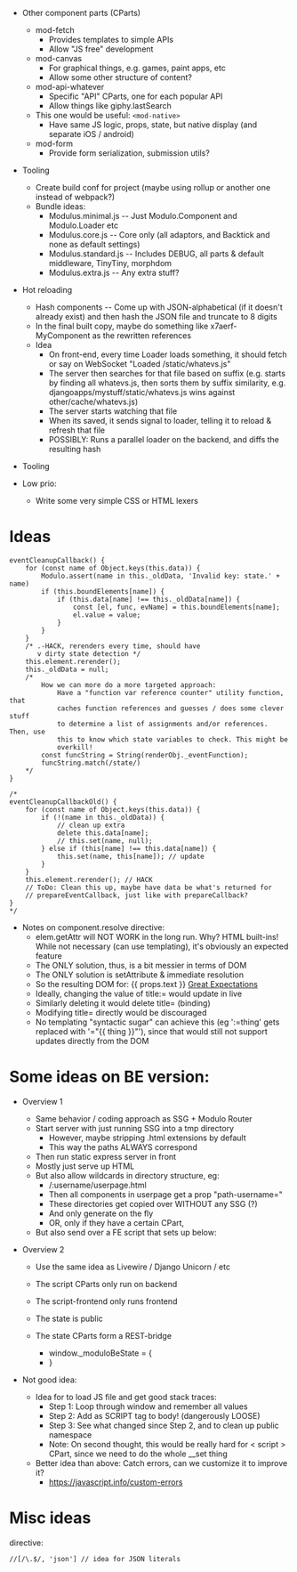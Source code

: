 - Other component parts (CParts)
    - mod-fetch
        - Provides templates to simple APIs
        - Allow "JS free" development
    - mod-canvas
        - For graphical things, e.g. games, paint apps, etc
        - Allow some other structure of content?
    - mod-api-whatever
        - Specific "API" CParts, one for each popular API
        - Allow things like giphy.lastSearch
    - This one would be useful: `<mod-native>`
        - Have same JS logic, props, state, but native display (and separate
          iOS / android)
    - mod-form
        - Provide form serialization, submission utils?
- Tooling
    - Create build conf for project (maybe using rollup or another one instead
      of webpack?)
    - Bundle ideas:
        - Modulus.minimal.js -- Just Modulo.Component and Modulo.Loader etc
        - Modulus.core.js -- Core only (all adaptors, and Backtick and none as
                             default settings)
        - Modulus.standard.js -- Includes DEBUG, all parts & default
                                 middleware, TinyTiny, morphdom
        - Modulus.extra.js -- Any extra stuff?
- Hot reloading
    - Hash components -- Come up with JSON-alphabetical (if it doesn't
      already exist) and then hash the JSON file and truncate to 8
      digits
    - In the final built copy, maybe do something like
      x7aerf-MyComponent as the rewritten references
    - Idea
      - On front-end, every time Loader loads something, it should
        fetch or say on WebSocket "Loaded /static/whatevs.js"
      - The server then searches for that file based on suffix (e.g.
        starts by finding all whatevs.js, then sorts them by suffix
        similarity, e.g. djangoapps/mystuff/static/whatevs.js wins
        against other/cache/whatevs.js)
      - The server starts watching that file
      - When its saved, it sends signal to loader, telling it to
        reload & refresh that file
      - POSSIBLY: Runs a parallel loader on the backend, and diffs the
        resulting hash

- Tooling
- Low prio:
    - Write some very simple CSS or HTML lexers


# Ideas

    eventCleanupCallback() {
        for (const name of Object.keys(this.data)) {
            Modulo.assert(name in this._oldData, 'Invalid key: state.' + name)
            if (this.boundElements[name]) {
                if (this.data[name] !== this._oldData[name]) {
                    const [el, func, evName] = this.boundElements[name];
                    el.value = value;
                }
            }
        }
        /* .-HACK, rerenders every time, should have
           v dirty state detection */
        this.element.rerender();
        this._oldData = null;
        /*
            How we can more do a more targeted approach:
                Have a "function var reference counter" utility function, that
                caches function references and guesses / does some clever stuff
                to determine a list of assignments and/or references. Then, use
                this to know which state variables to check. This might be
                overkill!
            const funcString = String(renderObj._eventFunction);
            funcString.match(/state/)
        */
    }

    /*
    eventCleanupCallbackOld() {
        for (const name of Object.keys(this.data)) {
            if (!(name in this._oldData)) {
                // clean up extra
                delete this.data[name];
                // this.set(name, null);
            } else if (this[name] !== this.data[name]) {
                this.set(name, this[name]); // update
            }
        }
        this.element.rerender(); // HACK
        // ToDo: Clean this up, maybe have data be what's returned for
        // prepareEventCallback, just like with prepareCallback?
    }
    */


- Notes on component.resolve directive:
    - elem.getAttr will NOT WORK in the long run. Why? HTML built-ins!
      While not necessary (can use templating), it's obviously an
      expected feature
    - The ONLY solution, thus, is a bit messier in terms of DOM
    - The ONLY solution is setAttribute & immediate resolution
    - So the resulting DOM for:
        <a
          href:=script.computedLink
          title:=props.title>{{ props.text }}</a>
        <a
          href:="script.computedLink"
          href="/ext/link?a=3"
          title:="props.title"
          title="Learn more about a classic book"
          >Great Expectations</a>
    - Ideally, changing the value of title:= would update in live
    - Similarly deleting it would delete title= (binding)
    - Modifying title= directly would be discouraged
    - No templating "syntactic sugar" can achieve this (eg ':=thing'
      gets replaced with '="{{ thing }}"'), since that would still not
      support updates directly from the DOM


# Some ideas on BE version:

- Overview 1
    - Same behavior / coding approach as SSG + Modulo Router
    - Start server with just running SSG into a tmp directory
        - However, maybe stripping .html extensions by default
        - This way the paths ALWAYS correspond
    - Then run static express server in front
    - Mostly just serve up HTML
    - But also allow wildcards in directory structure, eg:
        - /:username/userpage.html
        - Then all components in userpage get a prop "path-username="
        - These directories get copied over WITHOUT any SSG (?)
        - And only generate on the fly
        - OR, only if they have a certain CPart, <pathvar username></pathvar>
    - But also send over a FE script that sets up below:

- Overview 2
    - Use the same idea as Livewire / Django Unicorn / etc
    - The script CParts only run on backend
    - The script-frontend only runs frontend
        <script backend>  <!-- BACKEND / SSG -->
        </script>
        <script frontend> <!-- FRONTEND -->
        </script>

    - The state is public
    - The state CParts form a REST-bridge
        - window._moduloBeState = {
        - }

- Not good idea:
    - Idea for to load JS file and get good stack traces:
        - Step 1: Loop through window and remember all values
        - Step 2: Add as SCRIPT tag to body! (dangerously LOOSE)
        - Step 3: See what changed since Step 2, and to clean up public namespace
        - Note: On second thought, this would be really hard for < script > CPart,
          since we need to do the whole __set thing
    - Better idea than above: Catch errors, can we customize it to improve it?
      - https://javascript.info/custom-errors

# Misc ideas

directive:


    //[/\.$/, 'json'] // idea for JSON literals
